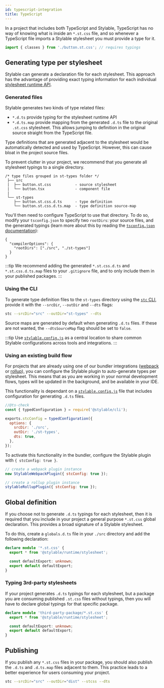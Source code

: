 ```yaml
---
id: typescript-integration
title: TypeScript
---
```


In a project that includes both TypeScript and Stylable, TypeScript has no way of knowing what is inside an `*.st.css` file, and so whenever a TypeScript file imports a Stylable stylesheet you must provide a type for it.

```ts title="Import example"
import { classes } from './button.st.css'; // requires typings
```

<!-- ## Define stylesheet types -->

## Generating type per stylesheet

Stylable can generate a declaration file for each stylesheet. This approach has the advantage of providing exact typing information for each individual [stylesheet runtime API](../references/runtime.md).

### Generated files

Stylable generates two kinds of type related files:

- `*.d.ts` provide typing for the stylesheet runtime API
- `*.d.ts.map` provide mapping from the generated `.d.ts` file to the original `.st.css` stylesheet. This allows jumping to definition in the original source straight from the TypeScript file.

Type definitions that are generated adjacent to the stylesheet would be automatically detected and used by TypeScript. However, this can cause bloat in the project source files.

To prevent clutter in your project, we recommend that you generate all stylesheet typings to a single directory.

```
/* type files grouped in st-types folder */
 ├── src
 |  ├── button.st.css           - source stylesheet
 |  └── button.tsx              - component file
 |
 └── st-types
    ├── button.st.css.d.ts      - type definition
    └── button.st.css.d.ts.map  - type definition source-map
```

You'll then need to configure TypeScript to use that directory. To do so, modify your `tsconfig.json` to specify two `rootDirs`: your source files, and the generated typings (learn more about this by reading the [`tsconfig.json` documentation](https://www.typescriptlang.org/tsconfig#rootDirs)):

```jsonc title="tsconfig.json"
{
  "compilerOptions": {
    "rootDirs": ["./src", "./st-types"]
  }
}
```

:::tip
We recommend adding the generated `*.st.css.d.ts` and `*.st.css.d.ts.map` files to your `.gitignore` file, and to only include them in your published packages.
:::

### Using the CLI

To generate type definition files to the `st-types` directory using the [`stc` CLI](https://github.com/wix/stylable/tree/master/packages/cli#cli-arguments), provide it with the `--srcDir`, `--outDir` and `--dts` flags:

```sh
stc --srcDir="src" --outDir="st-types" --dts
```

Source maps are generated by default when generating `.d.ts` files. If these are not wanted, the `--dtsSourceMap` flag should be set to `false`.

:::tip
Use [`stylable.config.js`](https://github.com/wix/stylable/tree/master/packages/cli#configuration-file) as a central location to share common Stylable configurations across tools and integrations.
:::

### Using an existing build flow

For projects that are already using one of our bundler integrations ([webpack](./webpack-integration) or [rollup](./rollup-integration)), you can configure the Stylable plugin to auto-generate types per stylesheet. This means that as you are working in your normal development flows, types will be updated in the background, and be available in your IDE.

This functionality is dependant on a [`stylable.config.js`](https://github.com/wix/stylable/tree/master/packages/cli#configuration-file) file that includes configuration for generating `.d.ts` files.

```js title="stylable.config.js"
//@ts-check
const { typedConfiguration } = require('@stylable/cli');

exports.stcConfig = typedConfiguration({
  options: {
    srcDir: './src',
    outDir: './st-types',
    dts: true,
  },
});
```

To activate this functionality in the bundler, configure the Stylable plugin with `{ stcConfig: true }`.

<!-- prettier-ignore-end -->

<!-- TODO: webpack and rollup should reference stc config themselves, and be referenced here -->

```js
// create a webpack plugin instance
new StylableWebpackPlugin({ stcConfig: true });

// create a rollup plugin instance
stylableRollupPlugin({ stcConfig: true });
```

## Global definition

If you choose not to generate `.d.ts` typings for each stylesheet, then it is required that you include in your project a general purpose `*.st.css` global declaration. This provides a broad signature of a Stylable stylesheet.

To do this, create a `globals.d.ts` file in your `./src` directory and add the following declaration:

```ts title="globals.d.ts"
declare module '*.st.css' {
  export * from '@stylable/runtime/stylesheet';

  const defaultExport: unknown;
  export default defaultExport;
}
```

### Typing 3rd-party stylesheets

If your project generates `.d.ts` typings for each stylesheet, but a package you are consuming published `.st.css` files without typings, then you will have to declare global typings for that specific package.

```ts title="globals.d.ts"
declare module 'third-party-package/*.st.css' {
  export * from '@stylable/runtime/stylesheet';

  const defaultExport: unknown;
  export default defaultExport;
}
```

## Publishing

If you publish any `*.st.css` files in your package, you should also publish the `.d.ts` and `.d.ts.map` files adjacent to them. This practice leads to a better experience for users consuming your project.

```sh
stc --srcDir="src" --outDir="dist" --stcss --dts
```
